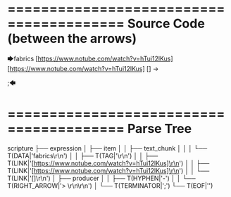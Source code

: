 ========================================
Source Code (between the arrows)
========================================

🡆fabrics
<SIrifQYp>
[https://www.notube.com/watch?v=hTui12lKus]
[https://www.notube.com/watch?v=hTui12lKus]
[]
-> 

;🡄

========================================
Parse Tree
========================================

scripture
├── expression
│   ├── item
│   │   ├── text_chunk
│   │   │   └── T(DATA|'fabrics\r\n')
│   │   ├── T(TAG|'<SIrifQYp>\r\n')
│   │   ├── T(LINK|'[https://www.notube.com/watch?v=hTui12lKus]\r\n')
│   │   ├── T(LINK|'[https://www.notube.com/watch?v=hTui12lKus]\r\n')
│   │   └── T(LINK|'[]\r\n')
│   ├── producer
│   │   ├── T(HYPHEN|'-')
│   │   └── T(RIGHT_ARROW|'> \r\n\r\n')
│   └── T(TERMINATOR|';')
└── T(EOF|'<EOF>')